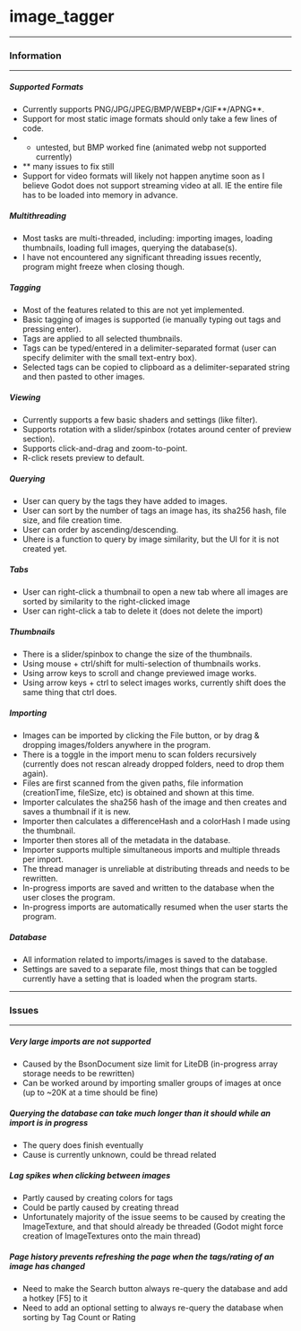 # image_tagger

---
### Information
---
##### Supported Formats
- Currently supports PNG/JPG/JPEG/BMP/WEBP*/GIF**/APNG**.
- Support for most static image formats should only take a few lines of code.
- * untested, but BMP worked fine (animated webp not supported currently)
- ** many issues to fix still
- Support for video formats will likely not happen anytime soon as I believe Godot does not support streaming video at all. 
      IE the entire file has to be loaded into memory in advance.

##### Multithreading
- Most tasks are multi-threaded, including: importing images, loading thumbnails, loading full images, querying the database(s).
- I have not encountered any significant threading issues recently, program might freeze when closing though.

##### Tagging
- Most of the features related to this are not yet implemented.
- Basic tagging of images is supported (ie manually typing out tags and pressing enter).
- Tags are applied to all selected thumbnails.
- Tags can be typed/entered in a delimiter-separated format (user can specify delimiter with the small text-entry box).
- Selected tags can be copied to clipboard as a delimiter-separated string and then pasted to other images.

##### Viewing
- Currently supports a few basic shaders and settings (like filter).
- Supports rotation with a slider/spinbox (rotates around center of preview section).
- Supports click-and-drag and zoom-to-point.
- R-click resets preview to default.

##### Querying
- User can query by the tags they have added to images.
- User can sort by the number of tags an image has, its sha256 hash, file size, and file creation time.
- User can order by ascending/descending.
- Uhere is a function to query by image similarity, but the UI for it is not created yet.

##### Tabs
- User can right-click a thumbnail to open a new tab where all images are sorted by similarity to the right-clicked image
- User can right-click a tab to delete it (does not delete the import)

##### Thumbnails
- There is a slider/spinbox to change the size of the thumbnails.
- Using mouse + ctrl/shift for multi-selection of thumbnails works.
- Using arrow keys to scroll and change previewed image works.
- Using arrow keys + ctrl to select images works, currently shift does the same thing that ctrl does.

##### Importing
- Images can be imported by clicking the File button, or by drag & dropping images/folders anywhere in the program.
- There is a toggle in the import menu to scan folders recursively (currently does not rescan already dropped folders, need to drop them again).
- Files are first scanned from the given paths, file information (creationTime, fileSize, etc) is obtained and shown at this time.
- Importer calculates the sha256 hash of the image and then creates and saves a thumbnail if it is new.
- Importer then calculates a differenceHash and a colorHash I made using the thumbnail.
- Importer then stores all of the metadata in the database.
- Importer supports multiple simultaneous imports and multiple threads per import.
- The thread manager is unreliable at distributing threads and needs to be rewritten.
- In-progress imports are saved and written to the database when the user closes the program.
- In-progress imports are automatically resumed when the user starts the program.

##### Database
- All information related to imports/images is saved to the database.
- Settings are saved to a separate file, most things that can be toggled currently have a setting that is loaded when the program starts.

---
### Issues
---
##### Very large imports are not supported
- Caused by the BsonDocument size limit for LiteDB (in-progress array storage needs to be rewritten)
- Can be worked around by importing smaller groups of images at once (up to ~20K at a time should be fine)

##### Querying the database can take much longer than it should while an import is in progress
- The query does finish eventually
- Cause is currently unknown, could be thread related

##### Lag spikes when clicking between images
- Partly caused by creating colors for tags 
- Could be partly caused by creating thread
- Unfortunately majority of the issue seems to be caused by creating the ImageTexture, and that should already be threaded (Godot might force creation of ImageTextures onto the main thread)

##### Page history prevents refreshing the page when the tags/rating of an image has changed
- Need to make the Search button always re-query the database and add a hotkey [F5] to it
- Need to add an optional setting to always re-query the database when sorting by Tag Count or Rating

